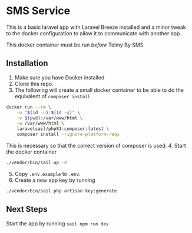 # SMS Service
This is a basic laravel app with Laravel Breeze installed and a minor tweak to the docker configuration to allow it to communicate with another app.

This docker container must be run *before* Telmy By SMS

## Installation

1. Make sure you have Docker installed
2. Clone this repo.
3. The following will create a small docker container to be able to do the equivalent of `composer install`.
```bash
docker run --rm \
    -u "$(id -u):$(id -g)" \
    -v $(pwd):/var/www/html \
    -w /var/www/html \
    laravelsail/php81-composer:latest \
    composer install --ignore-platform-reqs
```
This is necessary so that the correct version of composer  is used.
4. Start the docker container
```bash
./vendor/bin/sail up -d
```
5. Copy `.env.example` to `.env`.
6. Create a new app key by running
```bash
./vendor/bin/sail php artisan key:generate
```
## Next Steps
Start the app by running `sail npm run dev`
